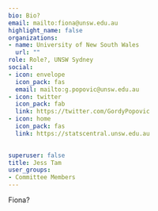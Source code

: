```yaml
---
bio: Bio?
email: mailto:fiona@unsw.edu.au
highlight_name: false
organizations:
- name: University of New South Wales
  url: ""
role: Role?, UNSW Sydney
social:
- icon: envelope
  icon_pack: fas
  email: mailto:g.popovic@unsw.edu.au
- icon: twitter
  icon_pack: fab
  link: https://twitter.com/GordyPopovic
- icon: home
  icon_pack: fas
  link: https://statscentral.unsw.edu.au

  
superuser: false
title: Jess Tam
user_groups:
- Committee Members
---
```

Fiona?
